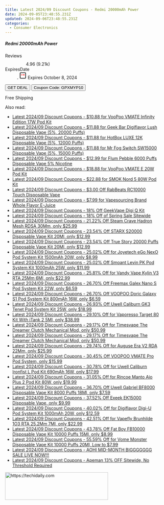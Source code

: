 ```yaml
---
title: Latest 2024/09 Discount Coupons - Redmi 20000mAh Power
date: 2024-09-05T23:48:55.231Z
updated: 2024-09-06T23:48:55.231Z
categories:
  - Consumer Electronics
---
```



<div class="max-w-4xl mx-auto grid grid-cols-1 lg:max-w-5xl lg:gap-x-20 lg:grid-cols-2">
  <div class="relative p-3 col-start-1 row-start-1 flex flex-col-reverse rounded-lg bg-gradient-to-t from-black/75 via-black/0 sm:bg-none sm:row-start-2 sm:p-0 lg:row-start-1">
    <h5 class="mt-1 text-lg font-semibold text-white sm:text-slate-900 md:text-2xl dark:sm:text-white">Redmi 20000mAh Power</h5>
  </div>
  
  <div class="col-start-1 col-end-3 row-start-1 grid gap-4 sm:mb-6 sm:grid-cols-4 lg:col-start-2 lg:row-span-6 lg:row-end-6 lg:mb-0 lg:gap-6">
    
  </div>
  <dl class="row-start-2 mt-4 flex items-center text-xs font-medium sm:row-start-3 sm:mt-1 md:mt-2.5 lg:row-start-2">
    <dt class="sr-only">Reviews</dt>
    <dd class="flex items-center text-indigo-600 dark:text-indigo-400">
      <svg width="24" height="24" fill="none" aria-hidden="true" class="mr-1 stroke-current dark:stroke-indigo-500">
        <path d="m12 5 2 5h5l-4 4 2.103 5L12 16l-5.103 3L9 14l-4-4h5l2-5Z" stroke-width="2" stroke-linecap="round" stroke-linejoin="round" />
      </svg>
      <span>4.96 <span class="font-normal text-slate-400">(9.21k)</span></span>
    </dd>
    <dt class="sr-only">ExpiresDate</dt>
    <dd class="flex items-center">
      <svg width="2" height="2" aria-hidden="true" fill="currentColor" class="mx-3 text-slate-300">
        <circle cx="1" cy="1" r="1" />
      </svg>
      <svg width="24" height="24" viewBox="0 0 24 24" fill="none" stroke="currentColor" stroke-width="2">
        <rect x="3" y="3" width="18" height="18" rx="2" fill="#fff" />
        <path d="M6 10L18 10" stroke="red" stroke-width="2" fill="none" />
        <path d="M10 6L10 18" stroke="#fff" stroke-width="2" fill="none" />
      </svg>
      Expires October 8, 2024    </dd>
  </dl>
  <div class="col-start-1 row-start-3 mt-4 self-center sm:col-start-2 sm:row-span-2 sm:row-start-2 sm:mt-0 lg:col-start-1 lg:row-start-3 lg:row-end-4 lg:mt-6">
    <button type="button" onClick="javascript:window.open(decodeURIComponent('https%3A%2F%2Fwww.shareasale.com%2Fu.cfm%3Fd%3D1118268%26m%3D97331%26u%3D4338022'), '_blank');void(0);" class="rounded-lg bg-red-600 px-3 py-2 text-sm font-medium leading-6 text-white">GET DEAL</button>
    <button type="button" onClick="javascript:window.open(decodeURIComponent('https%3A%2F%2Fwww.shareasale.com%2Fu.cfm%3Fd%3D1118268%26m%3D97331%26u%3D4338022'), '_blank');void(0);" class="border-dashed border-2 border-indigo-600 bg-green-100 text-sm leading-6 font-medium py-2 px-3 rounded-lg">Coupon Code: GPXMYP10</button>
  </div>
  <p class="col-start-1 mt-4 text-sm leading-6 sm:col-span-2 lg:col-span-1 lg:row-start-4 lg:mt-6 dark:text-slate-400">
    Free Shipping 
  </p>
</div>
<span class="atpl-alsoreadstyle">Also read:</span>
<div><ul>
<li><a href="https://coupons.techidaily.com/coupon-1105539-share-59344-sale/"><u>Latest 2024/09 Discount Coupons - $10.88 for VooPoo VMATE Infinity Edition 17W Pod Kit</u></a></li>
<li><a href="https://coupons.techidaily.com/coupon-1105534-share-59344-sale/"><u>Latest 2024/09 Discount Coupons - $11.88 for Geek Bar Digiflavor Lush Disposable Vape (5%, 20000 Puffs)</u></a></li>
<li><a href="https://coupons.techidaily.com/coupon-1105536-share-59344-sale/"><u>Latest 2024/09 Discount Coupons - $11.88 for HotBox LUXE 12K Disposable Vape (5%, 12000 Puffs)</u></a></li>
<li><a href="https://coupons.techidaily.com/coupon-1104965-share-59344-sale/"><u>Latest 2024/09 Discount Coupons - $11.88 for Mr Fog Switch SW15000 Disposable Vape (5%, 15000 Puffs)</u></a></li>
<li><a href="https://coupons.techidaily.com/coupon-944778-share-90958-sale/"><u>Latest 2024/09 Discount Coupons - $12.99 for Flum Pebble 6000 Puffs Disposable Vape 5% Nicotine</u></a></li>
<li><a href="https://coupons.techidaily.com/coupon-1105538-share-59344-sale/"><u>Latest 2024/09 Discount Coupons - $18.88 for VooPoo VMATE E 20W Pod Kit</u></a></li>
<li><a href="https://coupons.techidaily.com/coupon-1105541-share-59344-sale/"><u>Latest 2024/09 Discount Coupons - $22.88 for SMOK Nord 5 80W Pod Kit</u></a></li>
<li><a href="https://coupons.techidaily.com/coupon-1103151-share-59344-sale/"><u>Latest 2024/09 Discount Coupons - $3.00 Off RabBeats RC10000 Touch Disposable Vape</u></a></li>
<li><a href="https://coupons.techidaily.com/coupon-999954-share-90958-sale/"><u>Latest 2024/09 Discount Coupons - $7.99 for Vapesourcing Brand Whole Flavor E-Juice</u></a></li>
<li><a href="https://coupons.techidaily.com/coupon-1103149-share-59344-sale/"><u>Latest 2024/09 Discount Coupons - 18% Off GeekVape Digi Q Kit</u></a></li>
<li><a href="https://coupons.techidaily.com/coupon-1104126-share-122475-sale/"><u>Latest 2024/09 Discount Coupons - 18% Off of Spring Sale Sitewide</u></a></li>
<li><a href="https://coupons.techidaily.com/coupon-1056026-share-90958-sale/"><u>Latest 2024/09 Discount Coupons - 21.22% Off Steam Crave Hadron Mesh RDSA 30Mm, only $25.99</u></a></li>
<li><a href="https://coupons.techidaily.com/coupon-1105482-share-90958-sale/"><u>Latest 2024/09 Discount Coupons - 23.54% Off STARX S20000 Disposable Vape Kit 20Ml, only $12.99</u></a></li>
<li><a href="https://coupons.techidaily.com/coupon-1105483-share-90958-sale/"><u>Latest 2024/09 Discount Coupons - 23.54% Off True Story 20000 Puffs Disposable Vape Kit 20Ml, only $12.99</u></a></li>
<li><a href="https://coupons.techidaily.com/coupon-1104232-share-90958-sale/"><u>Latest 2024/09 Discount Coupons - 25.02% Off for Joyetech eGo NexO Pod System Kit 1500mAh 20W, only $8.99</u></a></li>
<li><a href="https://coupons.techidaily.com/coupon-1105247-share-90958-sale/"><u>Latest 2024/09 Discount Coupons - 25.02% Off Smoant Levin PK Pod System Kit 1000mAh 25W, only $11.99</u></a></li>
<li><a href="https://coupons.techidaily.com/coupon-1017163-share-90958-sale/"><u>Latest 2024/09 Discount Coupons - 25.81% Off for Vandy Vape Kylin V3 RTA 25Mm 6Ml, only $22.99</u></a></li>
<li><a href="https://coupons.techidaily.com/coupon-1104902-share-90958-sale/"><u>Latest 2024/09 Discount Coupons - 26.70% Off Freemax Galex Nano S Pod System Kit 22W, only $6.59</u></a></li>
<li><a href="https://coupons.techidaily.com/coupon-1104900-share-90958-sale/"><u>Latest 2024/09 Discount Coupons - 26.70% Off VOOPOO Doric Galaxy S1 Pod System Kit 800mAh 16W, only $6.59</u></a></li>
<li><a href="https://coupons.techidaily.com/coupon-1103103-share-90958-sale/"><u>Latest 2024/09 Discount Coupons - 26.93% Off Uwell Caliburn GK3 Tenet Pod System Kit 25W, only $18.99</u></a></li>
<li><a href="https://coupons.techidaily.com/coupon-1037793-share-90958-sale/"><u>Latest 2024/09 Discount Coupons - 29.10% Off for Vaporesso Target 80 Kit With iTank 2 5Ml, only $38.99</u></a></li>
<li><a href="https://coupons.techidaily.com/coupon-1105513-share-90958-sale/"><u>Latest 2024/09 Discount Coupons - 29.17% Off for Timesvape The Dreamer Clutch Mechanical Mod, only $50.99</u></a></li>
<li><a href="https://coupons.techidaily.com/coupon-1105514-share-90958-sale/"><u>Latest 2024/09 Discount Coupons - 29.17% Off for Timesvape The Dreamer Clutch Mechanical Mod, only $50.99</u></a></li>
<li><a href="https://coupons.techidaily.com/coupon-1104228-share-90958-sale/"><u>Latest 2024/09 Discount Coupons - 29.74% Off for Auguse Era V2 RDA 22Mm, only $25.99</u></a></li>
<li><a href="https://coupons.techidaily.com/coupon-1074718-share-90958-sale/"><u>Latest 2024/09 Discount Coupons - 30.45% Off VOOPOO VMATE Pro Pod System, only $15.99</u></a></li>
<li><a href="https://coupons.techidaily.com/coupon-1021171-share-90958-sale/"><u>Latest 2024/09 Discount Coupons - 30.78% Off for Uwell Caliburn Ironfist L Pod Kit 690mAh 16W, only $17.99</u></a></li>
<li><a href="https://coupons.techidaily.com/coupon-1057867-share-90958-sale/"><u>Latest 2024/09 Discount Coupons - 31.05% Off for Rincoe Manto Aio Plus 2 Pod Kit 80W, only $19.99</u></a></li>
<li><a href="https://coupons.techidaily.com/coupon-1035855-share-90958-sale/"><u>Latest 2024/09 Discount Coupons - 36.70% Off Uwell Gabriel BF8000 Disposable Vape Kit 8000 Puffs 18Ml, only $7.59</u></a></li>
<li><a href="https://coupons.techidaily.com/coupon-1087676-share-90958-sale/"><u>Latest 2024/09 Discount Coupons - 37.52% Off Exeek EK15000 Disposable Vape, only $9.99</u></a></li>
<li><a href="https://coupons.techidaily.com/coupon-943113-share-90958-sale/"><u>Latest 2024/09 Discount Coupons - 40.02% Off for Digiflavor Digi-U Pod System Kit 1000mAh 20W, only $12.59</u></a></li>
<li><a href="https://coupons.techidaily.com/coupon-1032761-share-90958-sale/"><u>Latest 2024/09 Discount Coupons - 42.51% Off for Vapefly Brunhilde 1O3 RTA 25.2Mm 7Ml, only $22.99</u></a></li>
<li><a href="https://coupons.techidaily.com/coupon-1062294-share-90958-sale/"><u>Latest 2024/09 Discount Coupons - 43.78% Off Fat Boy FB10000 Disposable Vape Kit 10000 Puffs 15Ml, only $8.99</u></a></li>
<li><a href="https://coupons.techidaily.com/coupon-996116-share-90958-sale/"><u>Latest 2024/09 Discount Coupons - 55.59% Off for Vome Monster Disposable Vape Kit 10000 Puffs 20Ml, Low to $7.99</u></a></li>
<li><a href="https://coupons.techidaily.com/coupon-1104978-share-127380-sale/"><u>Latest 2024/09 Discount Coupons - AOHI MID-MONTH BIGGGGGGG SALE LIVE NOW!!!</u></a></li>
<li><a href="https://coupons.techidaily.com/coupon-1104879-share-128862-sale/"><u>Latest 2024/09 Discount Coupons - Apeman 13% OFF Sitewide, No Threshold Required</u></a></li>
</ul></div>

<ins class="adsbygoogle"
      style="display:block"
      data-ad-client="ca-pub-7571918770474297"
      data-ad-slot="8358498916"
      data-ad-format="auto"
      data-full-width-responsive="true"></ins>
<!-- affiliate ads begin -->
<a href="https://aligracehair.sjv.io/c/5597632/2135358/19272" target="_top" id="2135358">
  <img src="//a.impactradius-go.com/display-ad/19272-2135358" border="0" alt="https://techidaily.com" width="336" height="90"/>
</a>
<img height="0" width="0" src="https://aligracehair.sjv.io/i/5597632/2135358/19272" style="position:absolute;visibility:hidden;" border="0" />
<!-- affiliate ads end -->